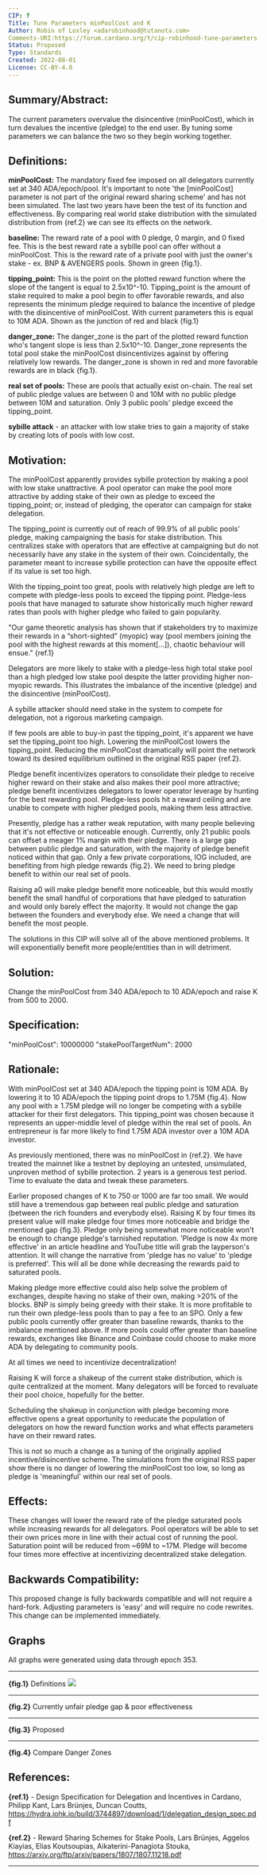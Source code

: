 ```yaml
---
CIP: ?
Title: Tune Parameters minPoolCost and K
Author: Robin of Loxley <adarobinhood@tutanota.com>
Comments-URI:https://forum.cardano.org/t/cip-robinhood-tune-parameters-minpoolcost-and-k/105543/1
Status: Proposed
Type: Standards
Created: 2022-08-01
License: CC-BY-4.0
---
```


## Summary/Abstract:

The current parameters overvalue the disincentive (minPoolCost), which in turn devalues the incentive (pledge) to the end user. By tuning some parameters we can balance the two so they begin working together.


## Definitions:

**minPoolCost:** The mandatory fixed fee imposed on all delegators currently set at 340 ADA/epoch/pool. It's important to note 'the [minPoolCost] parameter is not part of the original reward sharing scheme' and has not been simulated. The last two years have been the test of its function and effectiveness. By comparing real world stake distribution with the simulated distribution from {ref.2} we can see its effects on the network.

**baseline:** The reward rate of a pool with 0 pledge, 0 margin, and 0 fixed fee. This is the best reward rate a sybille pool can offer without a minPoolCost. This is the reward rate of a private pool with just the owner's stake - ex. BNP & AVENGERS pools. Shown in green {fig.1}.

**tipping_point:** This is the point on the plotted reward function where the slope of the tangent is equal to 2.5x10^-10.  Tipping_point is the amount of stake required to make a pool begin to offer favorable rewards, and also represents the minimum pledge required to balance the incentive of pledge with the disincentive of minPoolCost. With current parameters this is equal to 10M ADA. Shown as the junction of red and black {fig.1}

**danger_zone:** The danger_zone is the part of the plotted reward function who's tangent slope is less than 2.5x10^-10. Danger_zone represents the total pool stake the minPoolCost disincentivizes against by offering relatively low rewards. The danger_zone is shown in red and more favorable rewards are in black {fig.1}.

**real set of pools:** These are pools that actually exist on-chain. The real set of public pledge values are between 0 and 10M with no public pledge between 10M and saturation. Only 3 public pools' pledge exceed the tipping_point.

**sybille attack** - an attacker with low stake tries to gain a majority of stake by creating lots of pools with low cost.


## Motivation:

The minPoolCost apparently provides sybille protection by making a pool with low stake unattractive. A pool operator can make the pool more attractive by adding stake of their own as pledge to exceed the tipping_point; or, instead of pledging, the operator can campaign for stake delegation.

The tipping_point is currently out of reach of 99.9% of all public pools' pledge, making campaigning the basis for stake distribution. This centralizes stake with operators that are effective at campaigning but do not necessarily have any stake in the system of their own. Coincidentally, the parameter meant to increase sybille protection can have the opposite effect if its value is set too high.

With the tipping_point too great, pools with relatively high pledge are left to compete with pledge-less pools to exceed the tipping point. Pledge-less pools that have managed to saturate show historically much higher reward rates than pools with higher pledge who failed to gain popularity.

"Our game theoretic analysis has shown that if stakeholders try to maximize their rewards in a “short-sighted” (myopic) way (pool members joining the pool with the highest rewards at this moment[...]), chaotic behaviour will ensue." {ref.1}

Delegators are more likely to stake with a pledge-less high total stake pool than a high pledged low stake pool despite the latter providing higher non-myopic rewards. This illustrates the imbalance of the incentive (pledge) and the disincentive (minPoolCost).

A sybille attacker should need stake in the system to compete for delegation, not a rigorous marketing campaign.

If few pools are able to buy-in past the tipping_point, it's apparent we have set the tipping_point too high. Lowering the minPoolCost lowers the tipping_point. Reducing the minPoolCost dramatically will point the network toward its desired equilibrium outlined in the original RSS paper {ref.2}.


Pledge benefit incentivizes operators to consolidate their pledge to receive higher reward on their stake and also makes their pool more attractive; pledge benefit incentivizes delegators to lower operator leverage by hunting for the best rewarding pool. Pledge-less pools hit a reward ceiling and are unable to compete with higher pledged pools, making them less attractive.

Presently, pledge has a rather weak reputation, with many people believing that it's not effective or noticeable enough. Currently, only 21 public pools can offset a meager 1% margin with their pledge. There is a large gap between public pledge and saturation, with the majority of pledge benefit noticed within that gap. Only a few private corporations, IOG included, are benefiting from high pledge rewards {fig.2}. We need to bring pledge benefit to within our real set of pools.

Raising a0 will make pledge benefit more noticeable, but this would mostly benefit the small handful of corporations that have pledged to saturation and would only barely effect the majority. It would not change the gap between the founders and everybody else. We need a change that will benefit the most people.

The solutions in this CIP will solve all of the above mentioned problems. It will exponentially benefit more people/entities than in will detriment.


## Solution:

Change the minPoolCost from 340 ADA/epoch to 10 ADA/epoch and raise K from 500 to 2000.


## Specification:

"minPoolCost": 10000000
"stakePoolTargetNum": 2000


## Rationale:

With minPoolCost set at 340 ADA/epoch the tipping point is 10M ADA. By lowering it to 10 ADA/epoch the tipping point drops to 1.75M {fig.4}. Now any pool with ≥ 1.75M pledge will no longer be competing with a sybille attacker for their first delegators. This tipping_point was chosen because it represents an upper-middle level of pledge within the real set of pools. An entrepreneur is far more likely to find 1.75M ADA investor over a 10M ADA investor. 

As previously mentioned, there was no minPoolCost in {ref.2}. We have treated the mainnet like a testnet by deploying an untested, unsimulated, unproven method of sybille protection. 2 years is a generous test period. Time to evaluate the data and tweak these parameters.


Earlier proposed changes of K to 750 or 1000 are far too small. We would still have a tremendous gap between real public pledge and saturation (between the rich founders and everybody else). Raising K by four times its present value will make pledge four times more noticeable and bridge the mentioned gap {fig.3}. Pledge only being somewhat more noticeable won't be enough to change pledge's tarnished reputation. 'Pledge is now 4x more effective' in an article headline and YouTube title will grab the layperson's attention. It will change the narrative from 'pledge has no value' to 'pledge is preferred'. This will all be done while decreasing the rewards paid to saturated pools.

Making pledge more effective could also help solve the problem of exchanges, despite having no stake of their own, making >20% of the blocks. BNP is simply being greedy with their stake. It is more profitable to run their own pledge-less pools than to pay a fee to an SPO. Only a few public pools currently offer greater than baseline rewards, thanks to the imbalance mentioned above. If more pools could offer greater than baseline rewards, exchanges like Binance and Coinbase could choose to make more ADA by delegating to community pools.

At all times we need to incentivize decentralization!


Raising K will force a shakeup of the current stake distribution, which is quite centralized at the moment. Many delegators will be forced to revaluate their pool choice, hopefully for the better.

Scheduling the shakeup in conjunction with pledge becoming more effective opens a great opportunity to reeducate the population of delegators on how the reward function works and what effects parameters have on their reward rates.

This is not so much a change as a tuning of the originally applied incentive/disincentive scheme. The simulations from the original RSS paper show there is no danger of lowering the minPoolCost too low, so long as pledge is 'meaningful' within our real set of pools.


## Effects:

These changes will lower the reward rate of the pledge saturated pools while increasing rewards for all delegators. Pool operators will be able to set their own prices more in line with their actual cost of running the pool. Saturation point will be reduced from ~69M to ~17M. Pledge will become four times more effective at incentivizing decentralized stake delegation.


## Backwards Compatibility:

This proposed change is fully backwards compatible and will not require a hard-fork. Adjusting parameters is 'easy' and will require no code rewrites. This change can be implemented immediately.

## Graphs
All graphs were generated using data through epoch 353.
___
**{fig.1}** Definitions
<img src="{fig.1} Definitions.png">
___
**{fig.2}** Currently unfair pledge gap & poor effectiveness

___
**{fig.3}** Proposed

___
**{fig.4}** Compare Danger Zones


## References:

**{ref.1}** - Design Specification for Delegation and Incentives in Cardano, Philipp Kant, Lars Brünjes, Duncan Coutts, https://hydra.iohk.io/build/3744897/download/1/delegation_design_spec.pdf

**{ref.2}** - Reward Sharing Schemes for Stake Pools, Lars Brünjes, Aggelos Kiayias, Elias Koutsoupias, Aikaterini-Panagiota Stouka, https://arxiv.org/ftp/arxiv/papers/1807/1807.11218.pdf

___
